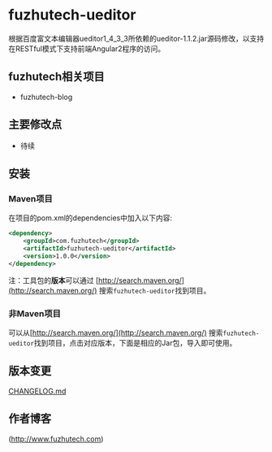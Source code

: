# fuzhutech-ueditor
根据百度富文本编辑器ueditor1_4_3_3所依赖的ueditor-1.1.2.jar源码修改，以支持在RESTful模式下支持前端Angular2程序的访问。

## fuzhutech相关项目
* fuzhutech-blog


## 主要修改点
* 待续

## 安装
### Maven项目
在项目的pom.xml的dependencies中加入以下内容:
```xml
<dependency>
    <groupId>com.fuzhutech</groupId>
    <artifactId>fuzhutech-ueditor</artifactId>
    <version>1.0.0</version>
</dependency>
```
注：工具包的**版本**可以通过 [http://search.maven.org/](http://search.maven.org/) 搜索`fuzhutech-ueditor`找到项目。

### 非Maven项目
可以从[http://search.maven.org/](http://search.maven.org/) 搜索`fuzhutech-ueditor`找到项目，点击对应版本，下面是相应的Jar包，导入即可使用。


## 版本变更

[CHANGELOG.md](https://github.com/fuzhutech/fuzhutech-ueditor/blob/master/CHANGELOG.md)


## 作者博客
  (http://www.fuzhutech.com)
